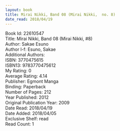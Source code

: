 ```yaml
---
layout: book
title: Mirai Nikki, Band 08 (Mirai Nikki,  no. 8)
date_read: 2018/04/19
---
```


Book Id: 22610547<br />
Title: Mirai Nikki, Band 08 (Mirai Nikki, #8)<br />
Author: Sakae Esuno<br />
Author l-f: Esuno, Sakae<br />
Additional Authors: <br />
ISBN: 3770475615<br />
ISBN13: 9783770475612<br />
My Rating: 0<br />
Average Rating: 4.14<br />
Publisher: Egmont Manga<br />
Binding: Paperback<br />
Number of Pages: 212<br />
Year Published: 2012<br />
Original Publication Year: 2009<br />
Date Read: 2018/04/19<br />
Date Added: 2018/04/05<br />
Exclusive Shelf: read<br />
Read Count: 1<br />


